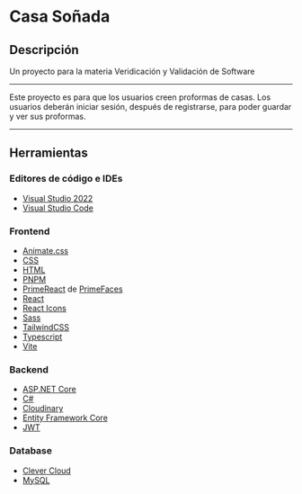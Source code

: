 # Casa Soñada

## Descripción

Un proyecto para la materia Veridicación y Validación de Software

---

Este proyecto es para que los usuarios creen proformas de casas. Los usuarios deberán iniciar sesión, después de registrarse, para poder guardar y ver sus proformas.

---

## Herramientas

### Editores de código e IDEs

- [Visual Studio 2022](https://visualstudio.microsoft.com/vs/)
- [Visual Studio Code](https://code.visualstudio.com/)

### Frontend

- [Animate.css](https://animate.style/)
- [CSS](https://www.w3.org/Style/CSS/Overview.en.html)
- [HTML](https://www.w3schools.com/html/)
- [PNPM](https://pnpm.io/)
- [PrimeReact](https://primereact.org/) de [PrimeFaces](https://www.primefaces.org/)
- [React](https://reactjs.org/)
- [React Icons](https://react-icons.github.io/react-icons/)
- [Sass](https://sass-lang.com/)
- [TailwindCSS](https://tailwindcss.com/)
- [Typescript](https://www.typescriptlang.org/)
- [Vite](https://vitejs.dev/)

### Backend

- [ASP.NET Core](https://learn.microsoft.com/en-us/aspnet/core/introduction-to-aspnet-core?view=aspnetcore-7.0)
- [C#](https://learn.microsoft.com/en-us/dotnet/csharp/)
- [Cloudinary](https://cloudinary.com/)
- [Entity Framework Core](https://learn.microsoft.com/en-us/ef/core/)
- [JWT](https://jwt.io/)

### Database

- [Clever Cloud](https://www.clever-cloud.com/)
- [MySQL](https://www.mysql.com/)
